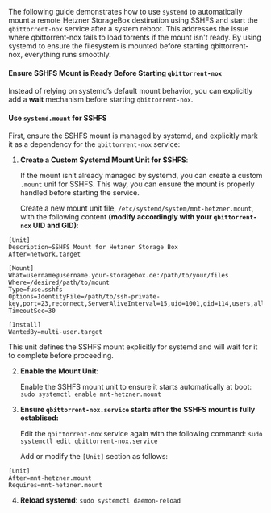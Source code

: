 The following guide demonstrates how to use `systemd` to automatically mount a remote Hetzner StorageBox destination using SSHFS and start the `qbittorrent-nox` service after a system reboot. This addresses the issue where qbittorrent-nox fails to load torrents if the mount isn't ready. By using systemd to ensure the filesystem is mounted before starting qbittorrent-nox, everything runs smoothly.

#### **Ensure SSHFS Mount is Ready Before Starting `qbittorrent-nox`**

Instead of relying on systemd’s default mount behavior, you can explicitly add a **wait** mechanism before starting `qbittorrent-nox`.

#### Use `systemd.mount` for SSHFS

First, ensure the SSHFS mount is managed by systemd, and explicitly mark it as a dependency for the `qbittorrent-nox` service:

1. **Create a Custom Systemd Mount Unit for SSHFS**:

   If the mount isn’t already managed by systemd, you can create a custom `.mount` unit for SSHFS. This way, you can ensure the mount is properly handled before starting the service.

   Create a new mount unit file, `/etc/systemd/system/mnt-hetzner.mount`, with the following content **(modify accordingly with your `qbittorrent-nox` UID and GID)**:

```
[Unit]
Description=SSHFS Mount for Hetzner Storage Box
After=network.target

[Mount]
What=username@username.your-storagebox.de:/path/to/your/files
Where=/desired/path/to/mount
Type=fuse.sshfs
Options=IdentityFile=/path/to/ssh-private-key,port=23,reconnect,ServerAliveInterval=15,uid=1001,gid=114,users,allow_other
TimeoutSec=30

[Install]
WantedBy=multi-user.target
```

This unit defines the SSHFS mount explicitly for systemd and will wait for it to complete before proceeding.

2. **Enable the Mount Unit**:
   
   Enable the SSHFS mount unit to ensure it starts automatically at boot:
   `sudo systemctl enable mnt-hetzner.mount`

4. **Ensure `qbittorrent-nox.service` starts after the SSHFS mount is fully establised:**
   
   Edit the `qbittorrent-nox` service again with the following command:
   `sudo systemctl edit qbittorrent-nox.service`
   
   Add or modify the `[Unit]` section as follows:
```
[Unit]
After=mnt-hetzner.mount
Requires=mnt-hetzner.mount
```

4. **Reload systemd**:
   `sudo systemctl daemon-reload`
